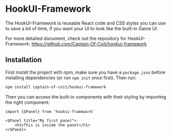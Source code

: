 # HookUI-Framework

The HookUI-Framework is reusable React code and CSS styles you can use to save a bit of time, if you want your UI to look like the built-in Game UI.

For more detailed document, check out the repository for HookUI-Framework: https://github.com/Captain-Of-Coit/hookui-framework

## Installation

First install the project with npm, make sure you have a `package.json` before installing dependencies (or run `npm init` once first). Then run:

```bash
npm install captain-of-coit/hookui-framework
```

Then you can access the built-in components with their styling by importing the right component:

```
import {$Panel} from 'hookui-framework'

<$Panel title="My first panel">
    <h1>This is inside the panel</h1>
</$Panel>
```

